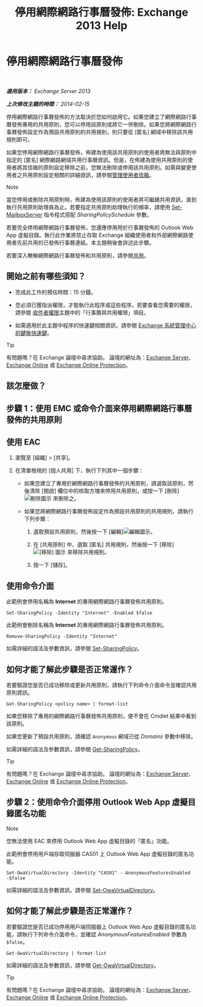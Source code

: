 ﻿---
title: '停用網際網路行事曆發佈: Exchange 2013 Help'
TOCTitle: 停用網際網路行事曆發佈
ms:assetid: f26dbf04-9dae-460f-a987-2ad3dfbc7b7e
ms:mtpsurl: https://technet.microsoft.com/zh-tw/library/JJ853047(v=EXCHG.150)
ms:contentKeyID: 50554107
ms.date: 05/21/2018
mtps_version: v=EXCHG.150
ms.translationtype: MT
---

# 停用網際網路行事曆發佈

 

_**適用版本：** Exchange Server 2013_

_**上次修改主題的時間：** 2014-02-15_

停用網際網路行事曆發佈的方法取決於您如何啟用它。如果您建立了網際網路行事曆發佈專用的共用原則，您可以停用該原則或將它一併刪除。如果您將網際網路行事曆發佈設定作為預設共用原則的共用規則，則只要從 \[匿名\] 網域中移除該共用規則即可。

如果您停用網際網路行事曆發佈，佈建為使用該共用原則的使用者將無法與原則中指定的 \[匿名\] 網際網路網域共用行事曆資訊。但是，在佈建為使用共用原則的使用者將其信箱的原則設定移除之前，您無法刪除或停用該共用原則。如需與變更使用者之共用原則設定相關的詳細資訊，請參閱[管理使用者信箱](https://docs.microsoft.com/zh-tw/exchange/recipients-in-exchange-online/manage-user-mailboxes/manage-user-mailboxes)。


> [!NOTE]  
> 當您停用或刪除共用原則時，佈建為使用該原則的使用者將可繼續共用資訊，直到執行共用原則助理員為止。若要指定共用原則助理執行的頻率，請使用 <a href="https://technet.microsoft.com/zh-tw/library/aa998651(v=exchg.150)">Set-MailboxServer</a> 指令程式搭配 <em>SharingPolicySchedule</em> 參數。




若要完全停用網際網路行事曆發佈，您還應停用用於行事曆發佈的 Outlook Web App 虛擬目錄。執行此作業將禁止存取 Exchange 組織使用者和外部網際網路使用者先前共用的已發佈行事曆連結。本主題稍後會詳述此步驟。

若要深入瞭解網際網路行事曆發佈和共用原則，請參閱[共用](sharing-exchange-2013-help.md)。

## 開始之前有哪些須知？

  - 完成此工作的預估時間：15 分鐘。

  - 您必須已獲指派權限，才能執行此程序或這些程序。若要查看您需要的權限，請參閱 [收件者權限](recipients-permissions-exchange-2013-help.md)主題中的「行事曆與共用權限」項目。

  - 如需適用於此主題中程序的快速鍵相關資訊，請參閱 [Exchange 系統管理中心的鍵盤快速鍵](keyboard-shortcuts-in-the-exchange-admin-center-exchange-online-protection-help.md)。


> [!TIP]  
> 有問題嗎？在 Exchange 論壇中尋求協助。 論壇的網址為：<a href="https://go.microsoft.com/fwlink/p/?linkid=60612">Exchange Server</a>、 <a href="https://go.microsoft.com/fwlink/p/?linkid=267542">Exchange Online</a> 或 <a href="https://go.microsoft.com/fwlink/p/?linkid=285351">Exchange Online Protection</a>。




## 該怎麼做？

## 步驟 1：使用 EMC 或命令介面來停用網際網路行事曆發佈的共用原則

## 使用 EAC

1.  瀏覽至 \[組織\] \> \[共享\]。

2.  在清單檢視的 \[個人共用\] 下，執行下列其中一個步驟：
    
      - 如果您建立了專用於網際網路行事曆發佈的共用原則，請選取該原則，然後清除 \[開啟\] 欄位中的核取方塊來停用共用原則，或按一下 \[刪除\]![刪除圖示](images/JJ651670.14f639f6-61e8-4418-bbfb-0db14de9d2f5(EXCHG.150).gif "刪除圖示") 來刪除之。
    
      - 如果您將網際網路行事曆發佈設定作為預設共用原則的共用規則，請執行下列步驟：
        
        1.  選取預設共用原則，然後按一下 \[編輯\]![編輯圖示](images/JJ218640.6f53ccb2-1f13-4c02-bea0-30690e6ea71d(EXCHG.150).gif "編輯圖示")。
        
        2.  在 \[共用原則\] 中，選取 \[匿名\] 共用規則，然後按一下 \[移除\]![\[移除\] 圖示](images/JJ657492.479b6ced-8d64-4277-a725-f17fea202b28(EXCHG.150).gif "[移除] 圖示") 來移除共用規則。
        
        3.  按一下 \[儲存\]。

## 使用命令介面

此範例會停用名稱為 **Internet** 的專用網際網路行事曆發佈共用原則。

    Set-SharingPolicy -Identity "Internet" -Enabled $false

此範例會刪除名稱為 **Internet** 的專用網際網路行事曆發佈共用原則。

    Remove-SharingPolicy -Identity "Internet"

如需詳細的語法及參數資訊，請參閱 [Set-SharingPolicy](https://technet.microsoft.com/zh-tw/library/dd297931\(v=exchg.150\))。

## 如何才能了解此步驟是否正常運作？

若要驗證您是否已成功移除或更新共用原則，請執行下列命令介面命令並確認共用原則資訊。

    Get-SharingPolicy <policy name> | format-list

如果您移除了專用的網際網路行事曆發佈共用原則，便不會在 Cmdlet 結果中看到該原則。

如果您更新了預設共用原則，請確認 `Anonymous` 網域已從 *Domains* 參數中移除。

如需詳細的語法及參數資訊，請參閱 [Get-SharingPolicy](https://technet.microsoft.com/zh-tw/library/dd335081\(v=exchg.150\))。


> [!TIP]  
> 有問題嗎？在 Exchange 論壇中尋求協助。 論壇的網址為：<a href="https://go.microsoft.com/fwlink/p/?linkid=60612">Exchange Server</a>、 <a href="https://go.microsoft.com/fwlink/p/?linkid=267542">Exchange Online</a> 或 <a href="https://go.microsoft.com/fwlink/p/?linkid=285351">Exchange Online Protection</a>。




## 步驟 2：使用命令介面停用 Outlook Web App 虛擬目錄匿名功能


> [!NOTE]  
> 您無法使用 EAC 來停用 Outlook Web App 虛擬目錄的「匿名」功能。




此範例會停用用戶端存取伺服器 CAS01 上 Outlook Web App 虛擬目錄的匿名功能。

    Set-OwaVirtualDirectory -Identity "CAS01" - AnonymousFeaturesEnabled -$false

如需詳細的語法及參數資訊，請參閱 [Set-OwaVirtualDirectory](https://technet.microsoft.com/zh-tw/library/bb123515\(v=exchg.150\))。

## 如何才能了解此步驟是否正常運作？

若要驗證您是否已成功停用用戶端伺服器上 Outlook Web App 虛擬目錄的匿名功能，請執行下列命令介面命令，並確認 *AnonymousFeaturesEnabled* 參數為 `$false`。

    Get-OwaVirtualDirectory | format-list

如需詳細的語法及參數資訊，請參閱 [Get-OwaVirtualDirectory](https://technet.microsoft.com/zh-tw/library/aa998588\(v=exchg.150\))。


> [!TIP]  
> 有問題嗎？在 Exchange 論壇中尋求協助。 論壇的網址為：<a href="https://go.microsoft.com/fwlink/p/?linkid=60612">Exchange Server</a>、 <a href="https://go.microsoft.com/fwlink/p/?linkid=267542">Exchange Online</a> 或 <a href="https://go.microsoft.com/fwlink/p/?linkid=285351">Exchange Online Protection</a>。



